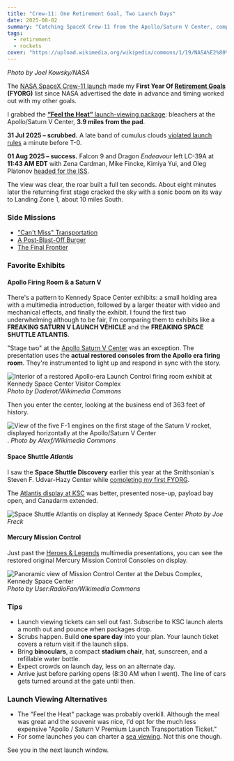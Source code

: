 ```yaml
---
title: "Crew-11: One Retirement Goal, Two Launch Days"
date: 2025-08-02
summary: "Catching SpaceX Crew-11 from the Apollo/Saturn V Center, complete with a weather scrub, a next-day liftoff, and a Saturn V overhead."
tags:
  - retirement
  - rockets
cover: "https://upload.wikimedia.org/wikipedia/commons/1/19/NASA%E2%80%99s_SpaceX_Crew-11_Launch_%28NHQ202508010031%29.jpg"
---
```


*Photo by Joel Kowsky/NASA*

The [NASA SpaceX Crew-11 launch](https://www.nasa.gov/news-release/nasas-spacex-crew-11-launches-to-international-space-station/) made my **First Year Of [Retirement Goals](plans) (FYORG)** list since NASA advertised the date in advance and timing worked out with my other goals.

I grabbed the [**“Feel the Heat”** launch-viewing package](https://www.kennedyspacecenter.com/?page_id=4297): bleachers at the Apollo/Saturn V Center, **3.9 miles from the pad**.

**31 Jul 2025 – scrubbed.** A late band of cumulus clouds [violated launch rules](https://www.nasa.gov/blogs/spacestation/2025/07/31/nasa-spacex-stand-down-from-crew-11-launch-due-to-weather/) a minute before T-0.

**01 Aug 2025 – success.** Falcon 9 and Dragon *Endeavour* left LC-39A at **11:43 AM EDT** with Zena Cardman, Mike Fincke, Kimiya Yui, and Oleg Platonov [headed for the ISS](https://www.nasa.gov/news-release/nasas-spacex-crew-11-launches-to-international-space-station/).

The view was clear, the roar built a full ten seconds. About eight minutes later the returning first stage cracked the sky with a sonic boom on its way to Landing Zone 1, about 10 miles South.

### Side Missions
* ["Can't Miss" Transportation](evil-ride)
* [A Post-Blast-Off Burger](burgerrobs)
* [The Final Frontier](frontier)

### Favorite Exhibits

#### Apollo Firing Room & a Saturn V

There's a pattern to Kennedy Space Center exhibits: a small holding area with a multimedia introduction, followed by a larger theater with video and mechanical effects, and finally the exhibit. I found the first two underwhelming although to be fair, I'm comparing them to exhibits like a **FREAKING SATURN V LAUNCH VEHICLE** and the **FREAKING SPACE SHUTTLE ATLANTIS**.

"Stage two" at the [Apollo Saturn V Center](https://www.kennedyspacecenter.com/explore-attractions/behind-the-gates/apollo-saturn-v-center/) was an exception. The presentation uses the **actual restored consoles from the Apollo era firing room**. They're instrumented to light up and respond in sync with the story.

![Interior of a restored Apollo-era Launch Control firing room exhibit at Kennedy Space Center Visitor Complex](https://upload.wikimedia.org/wikipedia/commons/e/e5/Apollo_Launch_Control_-_Kennedy_Space_Center_-_Cape_Canaveral%2C_Florida_-_DSC02768.jpg)
*Photo by Daderot/Wikimedia Commons*

Then you enter the center, looking at the business end of 363 feet of history.

![View of the five F-1 engines on the first stage of the Saturn V rocket, displayed horizontally at the Apollo/Saturn V Center](https://upload.wikimedia.org/wikipedia/commons/5/57/Saturn_V_main_rockets_in_the_back.jpg).
*Photo by Alexf/Wikimedia Commons*

#### Space Shuttle *Atlantis*
I saw the **Space Shuttle Discovery** earlier this year at the Smithsonian's Steven F. Udvar-Hazy Center while [completing my first FYORG](vcf-repair-workshop-report).

The [Atlantis display at KSC](https://www.kennedyspacecenter.com/explore-attractions/space-shuttle-atlantis/) was better, presented nose-up, payload bay open, and Canadarm extended.

![Space Shuttle Atlantis on display at Kennedy Space Center](https://upload.wikimedia.org/wikipedia/commons/f/fd/Kennedy_Space_Center_%2811655405446%29.jpg)
*Photo by Joe Freck*

#### Mercury Mission Control

Just past the [Heroes & Legends](https://www.kennedyspacecenter.com/explore-attractions/heroes-and-legends) multimedia presentations, you can see the restored original Mercury Mission Control Consoles on display.

![Panoramic view of Mission Control Center at the Debus Complex, Kennedy Space Center](https://upload.wikimedia.org/wikipedia/commons/3/3c/MCC_panorama_KSC_Debus_Center.png)
*Photo by User:RadioFan/Wikimedia Commons*

### Tips
- Launch viewing tickets can sell out fast. Subscribe to KSC launch alerts a month out and pounce when packages drop.
- Scrubs happen. Build **one spare day** into your plan. Your launch ticket covers a return visit if the launch slips.
- Bring **binoculars**, a compact **stadium chair**, hat, sunscreen, and a refillable water bottle.
- Expect crowds on launch day, less on an alternate day.
- Arrive just before parking opens (8:30 AM when I went). The line of cars gets turned around at the gate until then.

### Launch Viewing Alternatives
- The "Feel the Heat" package was probably overkill. Although the meal was great and the souvenir was nice, I'd opt for the much less expensive "Apollo / Saturn V Premium Launch Transportation Ticket."
- For some launches you can charter a [sea viewing](https://www.star-fleet.tours/). Not this one though.


See you in the next launch window.
